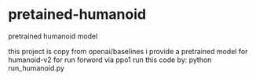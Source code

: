 # pretained-humanoid
pretrained humanoid model

this project is copy from openai/baselines
i provide a pretrained model for humanoid-v2 for run forword via ppo1
run this code by:
python run_humanoid.py
